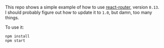 This repo shows a simple example of how to use [react-router](https://github.com/rackt/react-router), version `0.13`.  I should probably figure out how to update it to `1.0`, but damn, too many things.

To use it:

```
npm install
npm start
```
